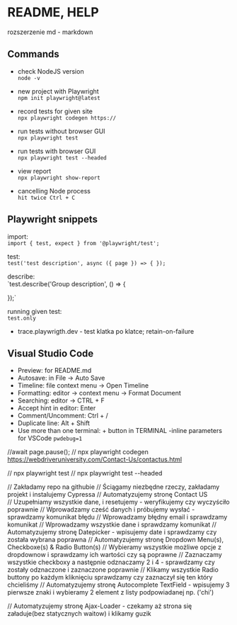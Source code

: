 # README, HELP
rozszerzenie md - markdown

## Commands
- check NodeJS version  
`node -v`

- new project with Playwright  
`npm init playwright@latest`

- record tests for given site  
`npx playwright codegen https://`

- run tests without browser GUI  
`npx playwright test`

- run tests with browser GUI  
`npx playwright test --headed`

- view report  
`npx playwright show-report`

- cancelling Node process  
`hit twice Ctrl + C`

## Playwright snippets
import:  
`import { test, expect } from '@playwright/test';`

test:  
`test('test description', async ({ page }) => {
});`

describe:  
`test.describe('Group description', () => {

 });`

running given test:  
`test.only`

- trace.playwrigth.dev - test klatka po klatce; retain-on-failure

## Visual Studio Code
- Preview: for README.md  
- Autosave: in File -> Auto Save  
- Timeline: file context menu -> Open Timeline  
- Formatting: editor -> context menu -> Format Document  
- Searching: editor -> CTRL + F  
- Accept hint in editor: Enter  
- Comment/Uncomment: Ctrl + /  
- Duplicate line: Alt + Shift  
- Use more than one terminal: + button in TERMINAL
-inline parameters for VSCode `pwdebug=1`



//await page.pause();
// npx playwright codegen https://webdriveruniversity.com/Contact-Us/contactus.html

// npx playwright test
// npx playwright test --headed

// Zakładamy repo na  githubie
// Ściągamy niezbędne rzeczy, zakładamy projekt i instalujemy Cypressa
// Automatyzujemy stronę Contact US  
// Uzupełniamy wszystkie dane, i resetujemy - weryfikujemy czy wyczyściło poprawnie
// Wprowadzamy cześć danych i próbujemy wysłać - sprawdzamy komunikat błędu
// Wprowadzamy błędny email i sprawdzamy komunikat
// Wprowadzamy wszystkie dane i sprawdzamy komunikat
// Automatyzujemy stronę Datepicker - wpisujemy date i sprawdzamy czy została wybrana poprawna
// Automatyzujemy stronę Dropdown Menu(s), Checkboxe(s) & Radio Button(s)
// Wybieramy wszystkie możliwe opcje z dropdownow i sprawdzamy ich wartości czy są poprawne
// Zaznaczamy wszystkie checkboxy a następnie odznaczamy 2 i 4 - sprawdzamy czy  zostały odznaczone i zaznaczone poprawnie
// Klikamy wszystkie Radio buttony po każdym kliknięciu sprawdzamy czy zaznaczył się ten który chcieliśmy
// Automatyzujemy stronę Autocomplete TextField - wpisujemy 3 pierwsze znaki i wybieramy 2 element z listy podpowiadanej np. ('chi')

// Automatyzujemy stronę Ajax-Loader - czekamy aż strona się załaduje(bez statycznych waitow) i klikamy guzik